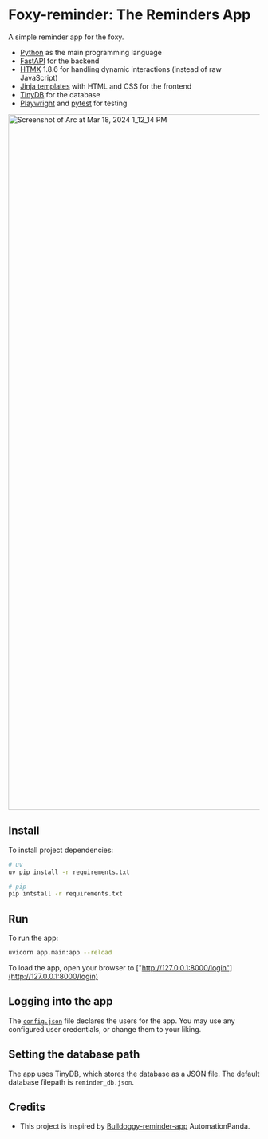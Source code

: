 # Foxy-reminder: The Reminders App
A simple reminder app for the foxy.

* [Python](https://www.python.org/) as the main programming language
* [FastAPI](https://fastapi.tiangolo.com/) for the backend
* [HTMX](https://htmx.org/) 1.8.6 for handling dynamic interactions (instead of raw JavaScript)
* [Jinja templates](https://jinja.palletsprojects.com/en/3.1.x/) with HTML and CSS for the frontend
* [TinyDB](https://tinydb.readthedocs.io/en/latest/index.html) for the database
* [Playwright](https://playwright.dev/python/) and [pytest](https://docs.pytest.org/) for testing

<img width="1393" alt="Screenshot of Arc at Mar 18, 2024 1_12_14 PM" src="https://github.com/szto/foxy-reminder/assets/19988590/331f47b6-b9d5-47d3-919c-c199a6d744c2">

## Install

To install project dependencies:
```bash
# uv
uv pip install -r requirements.txt

# pip
pip intstall -r requirements.txt
```

## Run

To run the app:

```bash
uvicorn app.main:app --reload
```

To load the app, open your browser to ["http://127.0.0.1:8000/login"](http://127.0.0.1:8000/login)

## Logging into the app

The [`config.json`](config.json) file declares the users for the app.
You may use any configured user credentials, or change them to your liking.

## Setting the database path

The app uses TinyDB, which stores the database as a JSON file.
The default database filepath is `reminder_db.json`.

## Credits

- This project is inspired by [Bulldoggy-reminder-app](https://github.com/AutomationPanda/bulldoggy-reminders-app) AutomationPanda.

